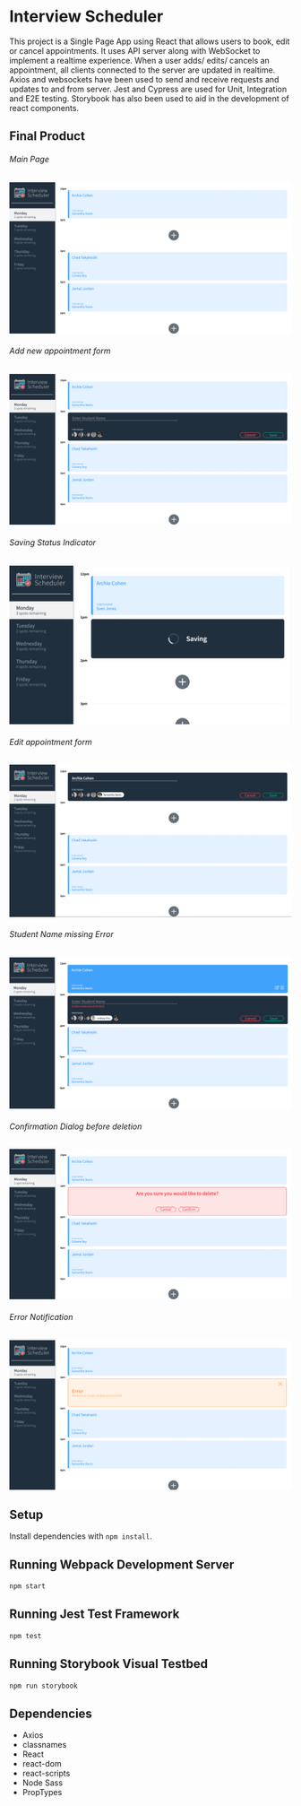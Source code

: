 # Interview Scheduler
This project is a Single Page App using React that allows users to book, edit or cancel appointments. It uses API server along with WebSocket to implement a realtime experience. When a user adds/ edits/ cancels an appointment, all clients connected to the server are updated in realtime. Axios and websockets have been used to send and receive requests and updates to and from server. Jest and Cypress are used for Unit, Integration and E2E testing. Storybook has also been used to aid in the  development of react components.

## Final Product

###### Main Page 
!["Main Page"](docs/MainPage.png)

###### Add new appointment form
!["Add new appointment form"](docs/AddAppointmentForm.png)

###### Saving Status Indicator
!["Saving Status Indicator"](docs/SavingStatusIndicator.png)

###### Edit appointment form
!["Edit appointment form"](docs/EditForm.png)

###### Student Name missing Error
!["Student Name missing Error"](docs/StudentNameMissing.png)

###### Confirmation Dialog before deletion
!["Confirmation Dialog before deletion"](docs/Confirmation.png)

###### Error Notification
!["Error Notification"](docs/ErrorNotification.png)

## Setup

Install dependencies with `npm install`.

## Running Webpack Development Server

```sh
npm start
```

## Running Jest Test Framework

```sh
npm test
```

## Running Storybook Visual Testbed

```sh
npm run storybook
```

## Dependencies

- Axios
- classnames
- React
- react-dom
- react-scripts
- Node Sass
- PropTypes